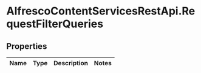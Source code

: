 # AlfrescoContentServicesRestApi.RequestFilterQueries

## Properties
Name | Type | Description | Notes
------------ | ------------- | ------------- | -------------


